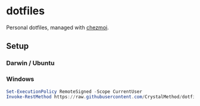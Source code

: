 # dotfiles

Personal dotfiles, managed with [chezmoi](https://github.com/twpayne/chezmoi).

## Setup

### Darwin / Ubuntu

### Windows

```powershell
Set-ExecutionPolicy RemoteSigned -Scope CurrentUser
Invoke-RestMethod https://raw.githubusercontent.com/CrystalMethod/dotfiles/v2/install.ps1 | Invoke-Expression
```
